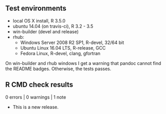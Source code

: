 ## Test environments
* local OS X install, R 3.5.0
* ubuntu 14.04 (on travis-ci), R 3.2 - 3.5
* win-builder (devel and release)
* rhub:
    - Windows Server 2008 R2 SP1, R-devel, 32/64 bit
    - Ubuntu Linux 16.04 LTS, R-release, GCC
    - Fedora Linux, R-devel, clang, gfortran
    

On win-builder and rhub windows I get a warning that pandoc cannot
find the README badges. Otherwise, the tests passes.

## R CMD check results

0 errors | 0 warnings | 1 note

* This is a new release.
